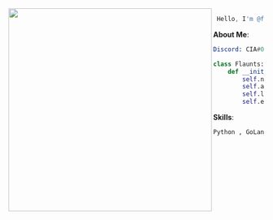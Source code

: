<img align="left" height="400" src="https://cdn3.emoji.gg/emojis/1105-weed.png"/>



```asm
 Hello, I'm @flaunts. 👋
```
**About Me**:
```asm
Discord: CIA#0001
```
```py
class Flaunts:
    def __init__(self):
        self.name = "Flaunts"  
        self.age = 16
        self.location = "United States"
        self.experience = "Coding Since December 2020"
```
**Skills**:
```py
Python , GoLang , HTML/CSS
```
